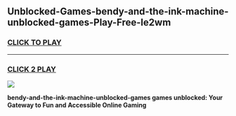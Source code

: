 
## Unblocked-Games-bendy-and-the-ink-machine-unblocked-games-Play-Free-le2wm
<h3>
<a href="https://premium76.site?title=bendy-and-the-ink-machine-unblocked-games&ref=10A">CLICK TO PLAY</a></h3>
<hr>

<h3>
<a href="https://premium76.site?title=bendy-and-the-ink-machine-unblocked-games&ref=10A">CLICK 2 PLAY</a>
  
</h3>

<a href="https://premium76.site?title=bendy-and-the-ink-machine-unblocked-games&ref=10A"><img src="https://clearcache.store/games.png"></a>


**bendy-and-the-ink-machine-unblocked-games games unblocked: Your Gateway to Fun and Accessible Online Gaming**
